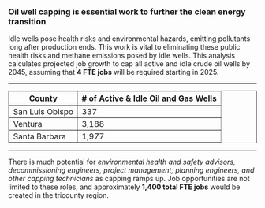 
### Oil well capping is essential work to further the clean energy transition
Idle wells pose health risks and environmental hazards, emitting pollutants long after production ends. This work is vital to eliminating these public health risks and methane emissions posed by idle wells. This analysis calculates projected job growth to cap all active and idle crude oil wells by 2045, assuming that **4 FTE jobs** will be required starting in 2025. 

---
<div style="text-align: center;">
  <table border="1" style="margin: 0 auto; border-collapse: collapse;">
    <tr>
      <th style="padding: 4px 8px;">County</th>
      <th style="padding: 4px 8px;"># of Active & Idle Oil and Gas Wells</th>
    </tr>
    <tr>
      <td style="padding: 2px 8px;">San Luis Obispo</td>
      <td style="padding: 2px 8px;">337</td>
    </tr>
    <tr>
      <td style="padding: 2px 8px;">Ventura</td>
      <td style="padding: 2px 8px;">3,188</td>
    </tr>
    <tr>
      <td style="padding: 2px 8px;">Santa Barbara</td>
      <td style="padding: 2px 8px;">1,977</td>
    </tr>
  </table>
</div>

---

There is much potential for *environmental health and safety advisors, decommissioning engineers, project management, planning engineers, and other capping technicians* as capping ramps up. Job opportunities are not limited to these roles, and approximately **1,400 total FTE jobs** would be created in the tricounty region.

